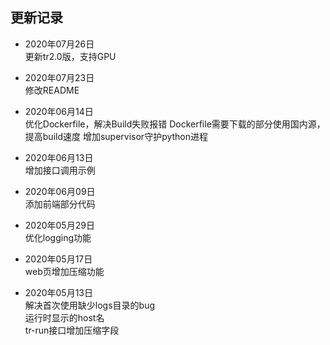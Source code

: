 ## 更新记录  
* 2020年07月26日  
	更新tr2.0版，支持GPU  

* 2020年07月23日  
    修改README  
  
* 2020年06月14日  
    优化Dockerfile，解决Build失败报错
    Dockerfile需要下载的部分使用国内源，提高build速度
    增加supervisor守护python进程
    
* 2020年06月13日  
    增加接口调用示例

* 2020年06月09日  
    添加前端部分代码
    
* 2020年05月29日  
    优化logging功能
    
* 2020年05月17日  
    web页增加压缩功能  

* 2020年05月13日  
    解决首次使用缺少logs目录的bug  
    运行时显示的host名  
    tr-run接口增加压缩字段  
